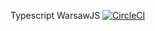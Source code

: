 Typescript WarsawJS
[![CircleCI](https://circleci.com/gh/filipwronski/warsawjs-typescript-workshop.svg?style=svg)](https://circleci.com/gh/filipwronski/warsawjs-typescript-workshop)
